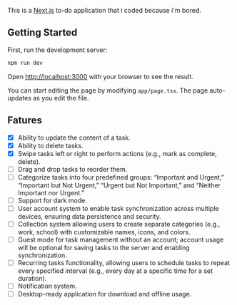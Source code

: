 This is a [Next.js](https://nextjs.org) to-do application that i coded because i'm bored.

## Getting Started

First, run the development server:

```bash
npm run dev
```

Open [http://localhost:3000](http://localhost:3000) with your browser to see the result.

You can start editing the page by modifying `app/page.tsx`. The page auto-updates as you edit the file.

## Fatures
- [X]	Ability to update the content of a task.
-	[X] Ability to delete tasks.
-	[X] Swipe tasks left or right to perform actions (e.g., mark as complete, delete).
-	[ ] Drag and drop tasks to reorder them.
-	[ ] Categorize tasks into four predefined groups: “Important and Urgent,” “Important but Not Urgent,” “Urgent but Not Important,” and “Neither Important nor Urgent.”
-	[ ] Support for dark mode.
-	[ ] User account system to enable task synchronization across multiple devices, ensuring data persistence and security.
-	[ ] Collection system allowing users to create separate categories (e.g., work, school) with customizable names, icons, and colors.
-	[ ] Guest mode for task management without an account; account usage will be optional for saving tasks to the server and enabling synchronization.
-	[ ] Recurring tasks functionality, allowing users to schedule tasks to repeat every specified interval (e.g., every day at a specific time for a set duration).
-	[ ] Notification system.
-	[ ] Desktop-ready application for download and offline usage.
